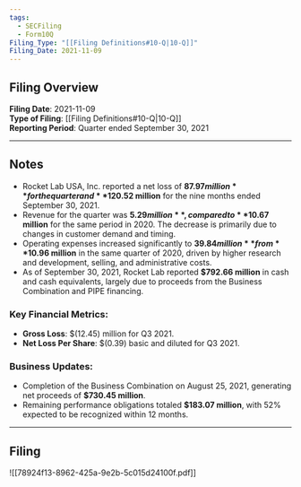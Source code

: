 ```yaml
---
tags:
  - SECFiling
  - Form10Q
Filing_Type: "[[Filing Definitions#10-Q|10-Q]]"
Filing_Date: 2021-11-09
---
```


## Filing Overview

**Filing Date**: 2021-11-09  
**Type of Filing**: [[Filing Definitions#10-Q|10-Q]]  
**Reporting Period**: Quarter ended September 30, 2021  

---

## Notes

- Rocket Lab USA, Inc. reported a net loss of **$87.97 million** for the quarter and **$120.52 million** for the nine months ended September 30, 2021.
- Revenue for the quarter was **$5.29 million**, compared to **$10.67 million** for the same period in 2020. The decrease is primarily due to changes in customer demand and timing.
- Operating expenses increased significantly to **$39.84 million** from **$10.96 million** in the same quarter of 2020, driven by higher research and development, selling, and administrative costs.
- As of September 30, 2021, Rocket Lab reported **$792.66 million** in cash and cash equivalents, largely due to proceeds from the Business Combination and PIPE financing.

### Key Financial Metrics:
- **Gross Loss**: $(12.45) million for Q3 2021.  
- **Net Loss Per Share**: $(0.39) basic and diluted for Q3 2021.  

### Business Updates:
- Completion of the Business Combination on August 25, 2021, generating net proceeds of **$730.45 million**.
- Remaining performance obligations totaled **$183.07 million**, with 52% expected to be recognized within 12 months.

---

## Filing

![[78924f13-8962-425a-9e2b-5c015d24100f.pdf]]
